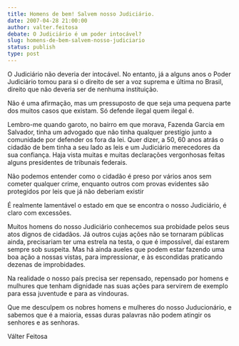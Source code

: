 ```yaml
---
title: Homens de bem! Salvem nosso Judiciário.
date: 2007-04-28 21:00:00
author: valter.feitosa
debate: O Judiciário é um poder intocável?
slug: homens-de-bem-salvem-nosso-judiciario
status: publish 
type: post
---
```


O Judiciário não deveria der intocável. No entanto, já a alguns anos o Poder Judiciário tomou para si o direito de ser a voz suprema e última no Brasil, direito que não deveria ser de nenhuma instituição.  

Não é uma afirmação, mas um pressuposto de que seja uma pequena parte dos muitos casos que existam. Só defende ilegal quem ilegal é.  

Lembro-me quando garoto, no bairro em que morava, Fazenda Garcia em Salvador, tinha um advogado que não tinha qualquer prestígio junto a comunidade por defender os fora da lei. Quer dizer, a 50, 60 anos atrás o cidadão de bem tinha a seu lado as leis e um Judiciário merecedores da sua confiança. Haja vista muitas e muitas declarações vergonhosas feitas alguns presidentes de tribunais federais.  

Não podemos entender como o cidadão é preso por vários anos sem cometer qualquer crime, enquanto outros com provas evidentes são protegidos por leis que já não deberiam existir  

É realmente lamentável o estado em que se encontra o nosso Judiciário, é claro com excessões.  

Muitos homens do nosso Judiciário conhecemos sua probidade pelos seus atos dignos de cidadãos. Já outros cujas ações não se tornaram públicas ainda, precisariam ter uma estrela na testa, o que é impossível, daí estarem sempre sob suspeita. Mas há ainda aueles que podem estar fazendo uma boa ação a nossas vistas, para impressionar, e às escondidas praticando dezenas de improbidades.  

Na realidade o nosso país precisa ser repensado, repensado por homens e mulhures que tenham dignidade nas suas ações para servirem de exemplo para essa juventude e para as vindouras.  

Que me desculpem os nobres homens e mulheres do nosso Juducionário, e sabemos que é a maioria, essas duras palavras não podem atingir os senhores e as senhoras.  

Válter Feitosa
